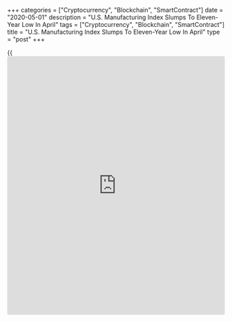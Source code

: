 +++
categories = ["Cryptocurrency", "Blockchain", "SmartContract"]
date = "2020-05-01"
description = "U.S. Manufacturing Index Slumps To Eleven-Year Low In April"
tags = ["Cryptocurrency", "Blockchain", "SmartContract"]
title = "U.S. Manufacturing Index Slumps To Eleven-Year Low In April"
type = "post"
+++

{{<iframe id="large-banner" src="https://www.bounty.group/#slide=20.0" width="100%" height="600" scrolling="no" style="border: 0px solid rgb(216, 221, 230); border-radius: 3px;">}}

Manufacturing activity in the U.S. continued to contract in the month of
April, according to a report released by the Institute for Supply
Management on Friday.

The ISM said its purchasing managers index slumped to 41.5 in April from
49.1 in March, with a reading below 50 indicating a contraction in
manufacturing activity.

The manufacturing index showed a notable decrease compared to the
previous month but still came in above economist estimates for a reading
of 36.9.

With the decline, the purchasing managers index dropped to its lowest
level since hitting 39.9 in April of 2009.

"The [coronavirus][1] pandemic and global energy market weakness
continue to impact all manufacturing sectors for the second straight
month," said Timothy R. Fiore, Chair of the ISM Manufacturing Business
Survey Committee.

The decrease by the headline index came as the new orders plunged to
27.1 in April from 42.2 in March and the production index plummeted to
27.5 from 47.7.

The employment index also showed a nosedive to 27.5 in April from 43.8
in March, hitting its lowest level since June of 1949.

The report said the prices index also fell to 35.3 in April from 37.4 in
March, indicating a continued decrease in prices.

Next Tuesday, the ISM is scheduled to release a separate report on
activity in the service sector in the month of April.

The ISM's non-manufacturing index is expected to plunge to 32.0 in April
from 52.5 in March, with a reading below 50 indicating a contraction in
service sector activity.

For comments and feedback [contact](https://www.playgroundfx.com/contact/): editorial@rtt[news](https://www.letsplayfx.com/blog/forex-news-website/).com

[Economic News][2]

 **What parts of the world are seeing the best (and worst) economic
performances lately? Click[here][3] to check out our [Econ Scorecard][3]
and find out! See up-to-the-moment [ranking](https://www.playgroundfx.com/blog/crypto-exchange-ranking/)s for the best and worst
performers in [GDP][3], [unemployment rate][4], [inflation][5] and much
more.**

   1. www.rtt[news](https://www.letsplayfx.com/blog/forex-news-website/).com/list/coronavirus.aspx
   2. www.rtt[news](https://www.letsplayfx.com/blog/forex-news-website/).com/Content/EconomicNews.aspx
   3. www.rtt[news](https://www.letsplayfx.com/blog/forex-news-website/).com/economic-scorecard/world-rank/GDP/highest-performance.aspx
   4. www.rtt[news](https://www.letsplayfx.com/blog/forex-news-website/).com/economic-scorecard/world-rank/unemployment-rate/lowest-performance.aspx
   5. www.rtt[news](https://www.letsplayfx.com/blog/forex-news-website/).com/economic-scorecard/world-rank/CPI/highest-performance.aspx